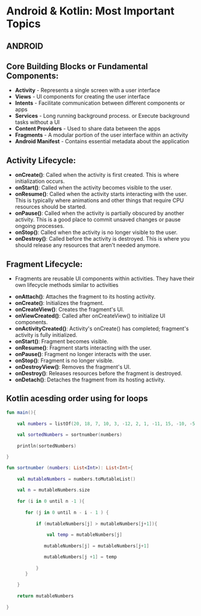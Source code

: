 # Android & Kotlin: Most Important Topics

## ANDROID
## Core Building Blocks or Fundamental Components:

- **Activity** - Represents a single screen with a user interface
- **Views** - UI components for creating the user interface
- **Intents** - Facilitate communication between different components or apps
- **Services** - Long running background process. or Execute background tasks without a UI
- **Content Providers** - Used to share data between the apps
- **Fragments** - A modular portion of the user interface within an activity
- **Android Manifest** - Contains essential metadata about the application

## Activity Lifecycle:
- **onCreate()**: Called when the activity is first created. This is where initialization occurs.
- **onStart()**: Called when the activity becomes visible to the user.
- **onResume()**: Called when the activity starts interacting with the user. This is typically where animations and other things that require CPU resources should be started.
- **onPause()**: Called when the activity is partially obscured by another activity. This is a good place to commit unsaved changes or pause ongoing processes.
- **onStop()**: Called when the activity is no longer visible to the user.
- **onDestroy()**: Called before the activity is destroyed. This is where you should release any resources that aren't needed anymore.

## Fragment Lifecycle:
* Fragments are reusable UI components within activities. They have their own lifecycle methods similar to activities
- **onAttach()**: Attaches the fragment to its hosting activity.
- **onCreate()**: Initializes the fragment.
- **onCreateView()**: Creates the fragment's UI.
- **onViewCreated()**: Called after onCreateView() to initialize UI components.
- **onActivityCreated()**: Activity's onCreate() has completed; fragment's activity is fully initialized.
- **onStart()**: Fragment becomes visible.
- **onResume()**: Fragment starts interacting with the user.
- **onPause()**: Fragment no longer interacts with the user.
- **onStop()**: Fragment is no longer visible.
- **onDestroyView()**: Removes the fragment's UI.
- **onDestroy()**: Releases resources before the fragment is destroyed.
- **onDetach()**: Detaches the fragment from its hosting activity.

## Kotlin acesding order using for loops
``` kotlin
fun main(){
    
    val numbers = listOf(20, 18, 7, 10, 3, -12, 2, 1, -11, 15, -10, -5, -1, -19)
    
    val sortedNumbers = sortnumber(numbers)
    
    println(sortedNumbers)

}

fun sortnumber (numbers: List<Int>): List<Int>{
    
    val mutableNumbers = numbers.toMutableList()
    
    val n = mutableNumbers.size
    
    for (i in 0 until n -1 ){
        
       for (j in 0 until n - i - 1 ) {
           
           if (mutableNumbers[j] > mutableNumbers[j+1]){
               
               val temp = mutableNumbers[j]
               
              mutableNumbers[j] = mutableNumbers[j+1]

              mutableNumbers[j +1] = temp
               
           }
       }
        
    }
    
    return mutableNumbers
    
}

```

